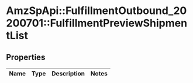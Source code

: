 # AmzSpApi::FulfillmentOutbound_20200701::FulfillmentPreviewShipmentList

## Properties
Name | Type | Description | Notes
------------ | ------------- | ------------- | -------------


